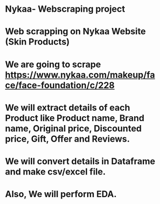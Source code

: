 # Nykaa- Webscraping project

# Web scrapping on Nykaa Website (Skin Products)
# We are going to scrape https://www.nykaa.com/makeup/face/face-foundation/c/228
# We will extract details of each Product like Product name, Brand name, Original price, Discounted price, Gift, Offer and Reviews.
# We will convert details in Dataframe and make csv/excel file.
# Also, We will perform EDA.
